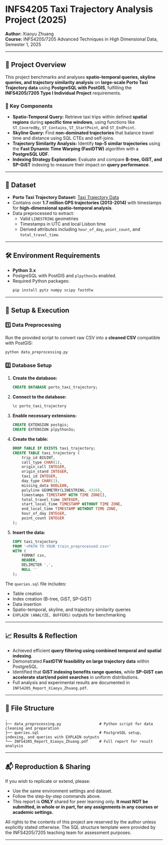# INFS4205 Taxi Trajectory Analysis Project (2025)

**Author:** Xiaoyu Zhuang  
**Course:** INFS4205/7205 Advanced Techniques in High Dimensional Data, Semester 1, 2025

---

## 📌 Project Overview

This project benchmarks and analyses **spatio-temporal queries, skyline queries, and trajectory similarity analysis** on **large-scale Porto Taxi Trajectory data** using **PostgreSQL with PostGIS**, fulfilling the **INFS4205/7205 Type I Individual Project** requirements.

### 🎯 Key Components

- **Spatio-Temporal Query:** Retrieve taxi trips within defined **spatial regions** during **specific time windows**, using functions like `ST_CoveredBy`, `ST_Contains`, `ST_StartPoint`, and `ST_EndPoint`.
- **Skyline Query:** Find **non-dominated trajectories** that balance travel time and distance using SQL CTEs and self-joins.
- **Trajectory Similarity Analysis:** Identify **top-5 similar trajectories** using the **Fast Dynamic Time Warping (FastDTW)** algorithm with a **PostgreSQL UDF**.
- **Indexing Strategy Exploration:** Evaluate and compare **B-tree, GiST, and SP-GiST** indexing to measure their impact on **query performance**.

---

## 📂 Dataset

- **Porto Taxi Trajectory Dataset:** [Taxi Trajectory Data](https://www.kaggle.com/datasets/crailtap/taxi-trajectory)
- Contains over **1.7 million GPS trajectories (2013-2014)** with timestamps for **high-dimensional spatio-temporal analysis**.
- Data preprocessed to extract:
  - Valid `LINESTRING` geometries
  - Timestamps in UTC and local Lisbon time
  - Derived attributes including `hour_of_day`, `point_count`, and `total_travel_time`.

---

## 🛠️ Environment Requirements

- **Python 3.x**
- PostgreSQL with PostGIS and `plpython3u` enabled.
- Required Python packages:
  ```bash
  pip install pytz numpy scipy fastdtw
  ```

---

## 🚀 Setup & Execution

### 1️⃣ Data Preprocessing

Run the provided script to convert raw CSV into a **cleaned CSV** compatible with PostGIS:
```bash
python data_preprocessing.py
```

### 2️⃣ Database Setup

1. **Create the database:**
    ```sql
    CREATE DATABASE porto_taxi_trajectory;
    ```
2. **Connect to the database:**
    ```bash
    \c porto_taxi_trajectory
    ```
3. **Enable necessary extensions:**
    ```sql
    CREATE EXTENSION postgis;
    CREATE EXTENSION plpython3u;
    ```
4. **Create the table:**
    ```sql
    DROP TABLE IF EXISTS taxi_trajectory;
    CREATE TABLE taxi_trajectory (
        trip_id BIGINT,
        call_type CHAR(1),
        origin_call INTEGER,
        origin_stand INTEGER,
        taxi_id INTEGER,
        day_type CHAR(1),
        missing_data BOOLEAN,
        polyline GEOMETRY(LINESTRING, 4326),
        timestamps TIMESTAMP WITH TIME ZONE[],
        total_travel_time INTEGER,
        start_local_time TIMESTAMP WITHOUT TIME ZONE,
        end_local_time TIMESTAMP WITHOUT TIME ZONE,
        hour_of_day INTEGER,
        point_count INTEGER
    );
    ```
5. **Insert the data:**
    ```sql
    COPY taxi_trajectory
    FROM '<PATH TO YOUR train_preprocessed.csv>'
    WITH (
        FORMAT csv,
        HEADER,
        DELIMITER ',',
        NULL ''
    );
    ```

The `queries.sql` file includes:
- Table creation
- Index creation (B-tree, GiST, SP-GiST)
- Data insertion
- Spatio-temporal, skyline, and trajectory similarity queries
- `EXPLAIN (ANALYZE, BUFFERS)` outputs for benchmarking

---

## 📈 Results & Reflection

- Achieved efficient **query filtering using combined temporal and spatial indexing**.
- Demonstrated **FastDTW feasibility on large trajectory data** within PostgreSQL.
- Identified that **GiST indexing benefits range queries**, while **SP-GiST can accelerate start/end point searches** in uniform distributions.
- Full analysis and experimental results are documented in `INFS4205_Report_Xiaoyu_Zhuang.pdf`.

---

## 📎 File Structure

```
.
├── data_preprocessing.py                 # Python script for data cleaning and preparation
├── queries.sql                           # PostgreSQL setup, indexing, and queries with EXPLAIN outputs
└── INFS4205_Report_Xiaoyu_Zhuang.pdf     # Full report for result analysis
```

---

## 📬 Reproduction & Sharing

If you wish to replicate or extend, please:
- Use the same environment settings and dataset.
- Follow the step-by-step commands above.
- This report is **ONLY** shared for peer learning only. **It must NOT be submitted, in whole or in part, for any assignments in any courses or academic settings.**

All rights to the contents of this project are reserved by the author unless explicitly stated otherwise. The SQL structure template were provided by the INFS4205/7205 teaching team for assessment purposes.

---

